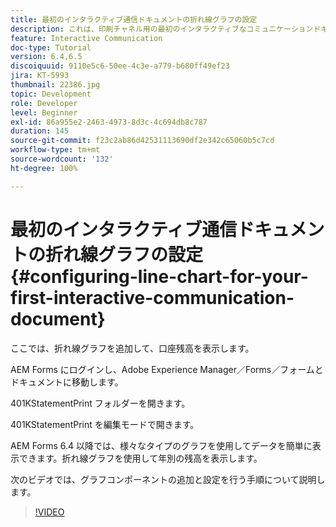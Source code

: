 ```yaml
---
title: 最初のインタラクティブ通信ドキュメントの折れ線グラフの設定
description: これは、印刷チャネル用の最初のインタラクティブなコミュニケーションドキュメントを作成するためのマルチステップチュートリアルの第 8 部です。 ここでは、折れ線グラフを追加して、口座残高を表示します。
feature: Interactive Communication
doc-type: Tutorial
version: 6.4,6.5
discoiquuid: 9110e5c6-50ee-4c3e-a779-b680ff49ef23
jira: KT-5993
thumbnail: 22386.jpg
topic: Development
role: Developer
level: Beginner
exl-id: 86a955e2-2463-4973-8d3c-4c694db8c787
duration: 145
source-git-commit: f23c2ab86d42531113690df2e342c65060b5c7cd
workflow-type: tm+mt
source-wordcount: '132'
ht-degree: 100%

---
```


# 最初のインタラクティブ通信ドキュメントの折れ線グラフの設定 {#configuring-line-chart-for-your-first-interactive-communication-document}

ここでは、折れ線グラフを追加して、口座残高を表示します。

AEM Forms にログインし、Adobe Experience Manager／Forms／フォームとドキュメントに移動します。

401KStatementPrint フォルダーを開きます。

401KStatementPrint を編集モードで開きます。

AEM Forms 6.4 以降では、様々なタイプのグラフを使用してデータを簡単に表示できます。折れ線グラフを使用して年別の残高を表示します。

次のビデオでは、グラフコンポーネントの追加と設定を行う手順について説明します。

>[!VIDEO](https://video.tv.adobe.com/v/22386?quality=12&learn=on)
